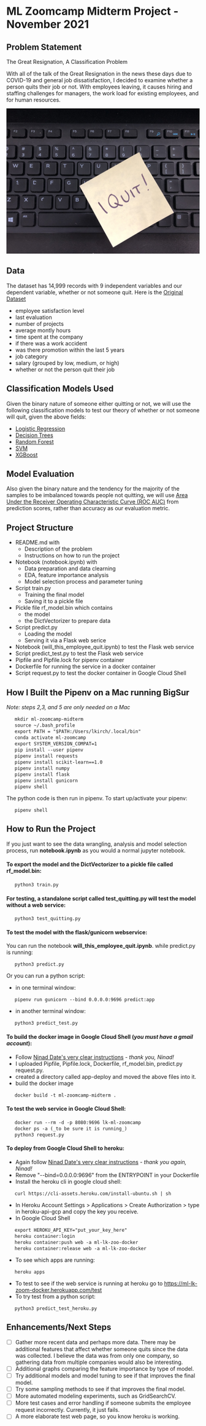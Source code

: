 # ML Zoomcamp Midterm Project - November 2021

## Problem Statement
The Great Resignation, A Classification Problem

With all of the talk of the Great Resignation in the news these days due to COVID-19 and general job dissatisfaction, I decided to examine whether a person quits their job or not. With employees leaving, it causes hiring and staffing challenges for managers, the work load for existing employees, and for human resources.

![I Quit](https://github.com/lkirch/ml-zoomcamp/blob/main/midterm/images/i-quit.jpeg)

## Data
The dataset has 14,999 records with 9 independent variables and our dependent variable, whether or not someone quit.  Here is the [Original Dataset](https://github.com/VincentTatan/PythonAnalytics/blob/master/Youtube/dataset/HR_comma_sep.csv)

*    employee satisfaction level
*    last evaluation
*    number of projects
*    average montly hours
*    time spent at the company
*    if there was a work accident
*    was there promotion within the last 5 years
*    job category
*    salary (grouped by low, medium, or high)
*    whether or not the person quit their job


## Classification Models Used
Given the binary nature of someone either quitting or not, we will use the following classification models to test our theory of whether or not someone will quit, given the above fields: 

*   [Logistic Regression](https://scikit-learn.org/stable/modules/generated/sklearn.linear_model.LogisticRegression.html)
*   [Decision Trees](https://scikit-learn.org/stable/modules/generated/sklearn.tree.DecisionTreeClassifier.html)
*   [Random Forest](https://scikit-learn.org/stable/modules/generated/sklearn.ensemble.RandomForestClassifier.html)
*   [SVM](https://scikit-learn.org/stable/modules/svm.html)
*   [XGBoost](https://xgboost.readthedocs.io/en/latest/python/index.html)

## Model Evaluation
Also given the binary nature and the tendency for the majority of the samples to be imbalanced towards people not quitting, we will use [Area Under the Receiver Operating Characteristic Curve (ROC AUC)](https://scikit-learn.org/stable/modules/generated/sklearn.metrics.roc_auc_score.html) from prediction scores, rather than accuracy as our evaluation metric.

## Project Structure

 * README.md with
      * Description of the problem
      * Instructions on how to run the project
 * Notebook (notebook.ipynb) with
      * Data preparation and data clearning
      * EDA, feature importance analysis
      * Model selection process and parameter tuning
 * Script train.py
      * Training the final model
      * Saving it to a pickle file
 * Pickle file rf_model.bin which contains
      * the model
      * the DictVectorizer to prepare data
 * Script predict.py
      * Loading the model
      * Serving it via a Flask web serice
 * Notebook (will_this_employee_quit.ipynb) to test the Flask web service
 * Script predict_test.py to test the Flask web service
 * Pipfile and Pipfile.lock for pipenv container
 * Dockerfile for running the service in a docker container
 * Script request.py to test the docker container in Google Cloud Shell
 


## How I Built the Pipenv on a Mac running BigSur
_Note: steps 2,3, and 5 are only needed on a Mac_
```
   mkdir ml-zoomcamp-midterm
   source ~/.bash_profile  
   export PATH = "$PATH:/Users/lkirch/.local/bin"
   conda activate ml-zoomcamp
   export SYSTEM_VERSION_COMPAT=1  
   pip install --user pipenv
   pipenv install requests
   pipenv install scikit-learn==1.0
   pipenv install numpy
   pipenv install flask
   pipenv install gunicorn
   pipenv shell
```

The python code is then run in pipenv.  To start up/activate your pipenv:
```
   pipenv shell
```

## How to Run the Project

If you just want to see the data wrangling, analysis and model selection process, run **notebook.ipynb** as you would a normal jupyter notebook.

#### To export the model and the DictVectorizer to a pickle file called rf_model.bin:
```
   python3 train.py
```

#### For testing, a standalone script called test_quitting.py will test the model without a web service:  
```
   python3 test_quitting.py
```

#### To test the model with the flask/gunicorn webservice:
You can run the notebook **will_this_employee_quit.ipynb**. while predict.py is running:
```
   python3 predict.py
```

Or you can run a python script:
   * in one terminal window:
```
   pipenv run gunicorn --bind 0.0.0.0:9696 predict:app 
```
   * in another terminal window:
```   
   python3 predict_test.py 
```

#### To build the docker image in Google Cloud Shell (_you must have a gmail account_):
   * Follow [Ninad Date's very clear instructions](https://github.com/nindate/ml-zoomcamp-exercises/blob/main/how-to-use-google-cloud-shell-for-docker.md) - _thank you, Ninad!_
   * I uploaded Pipfile, Pipfile.lock, Dockerfile, rf_model.bin, predict.py request.py.
   * created a directory called app-deploy and moved the above files into it.
   * build the docker image
```
   docker build -t ml-zoomcamp-midterm .
```   
   
   
#### To test the web service in Google Cloud Shell:
```
   docker run --rm -d -p 8080:9696 lk-ml-zoomcamp
   docker ps -a (_to be sure it is running_)
   python3 request.py
```

#### To deploy from Google Cloud Shell to heroku:
  * Again follow [Ninad Date's very clear instructions](https://github.com/nindate/ml-zoomcamp-exercises/blob/main/how-to-use-heroku.md) - _thank you again, Ninad!_
  * Remove "--bind=0.0.0.0:9696" from the ENTRYPOINT in your Dockerfile
  * Install the heroku cli in google cloud shell: 
```
   curl https://cli-assets.heroku.com/install-ubuntu.sh | sh  
```
  * In Heroku Account Settings > Applications > Create Authorization > type in heroku-api-gcp and copy the key you receive.
  * In Google Cloud Shell
```
   export HEROKU_API_KEY="put_your_key_here"
   heroku container:login
   heroku container:push web -a ml-lk-zoo-docker
   heroku container:release web -a ml-lk-zoo-docker
```
  * To see which apps are running:
```
   heroku apps
```
  * To test to see if the web service is running at heroku go to https://ml-lk-zoom-docker.herokuapp.com/test
  * To try test from a python script:
```
   python3 predict_test_heroku.py
```

## Enhancements/Next Steps

- [ ] Gather more recent data and perhaps more data.  There may be additional features that affect whether someone quits since the data was collected.  I believe the data was from only one company, so gathering data from multiple companies would also be interesting.
- [ ] Additional graphs comparing the feature importance by type of model.
- [ ] Try additional models and model tuning to see if that improves the final model.
- [ ] Try some sampling methods to see if that improves the final model.
- [ ] More automated modeling experiments, such as GridSearchCV.
- [ ] More test cases and error handling if someone submits the employee request incorrectly.  Currently, it just fails.
- [ ] A more elaborate test web page, so you know heroku is working.